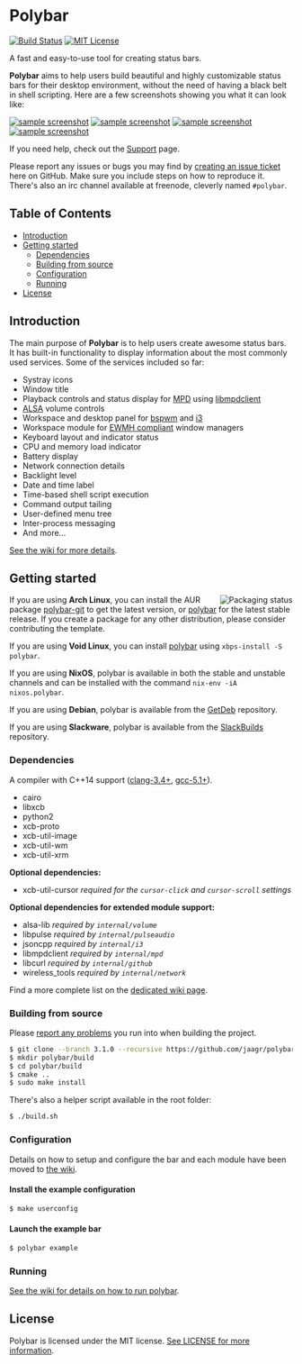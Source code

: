 # Polybar

[![Build Status](https://travis-ci.org/jaagr/polybar.svg?branch=master)](https://travis-ci.org/jaagr/polybar)
[![MIT License](https://img.shields.io/github/license/mashape/apistatus.svg?maxAge=2592000?style=plastic)](https://github.com/jaagr/polybar/blob/master/LICENSE)

A fast and easy-to-use tool for creating status bars.

**Polybar** aims to help users build beautiful and highly customizable status bars
for their desktop environment, without the need of having a black belt in shell scripting.
Here are a few screenshots showing you what it can look like:

[![sample screenshot](http://i.imgur.com/xvlw9iHt.png)](http://i.imgur.com/xvlw9iH.png)
[![sample screenshot](http://i.imgur.com/cYQOuRrt.png)](http://i.imgur.com/cYQOuRr.png)
[![sample screenshot](http://i.imgur.com/A6spiZZt.png)](http://i.imgur.com/A6spiZZ.png)
[![sample screenshot](http://i.imgur.com/TY5a5r9t.png)](http://i.imgur.com/TY5a5r9.png)

If you need help, check out the [Support](SUPPORT.md) page.

Please report any issues or bugs you may find by [creating an issue ticket](https://github.com/jaagr/polybar/issues/new) here on GitHub.
Make sure you include steps on how to reproduce it. There's also an irc channel available at freenode, cleverly named `#polybar`.


## Table of Contents

* [Introduction](#introduction)
* [Getting started](#getting-started)
  * [Dependencies](#dependencies)
  * [Building from source](#building-from-source)
  * [Configuration](#configuration)
  * [Running](#running)
* [License](#license)


## Introduction

The main purpose of **Polybar** is to help users create awesome status bars.
It has built-in functionality to display information about the most commonly used services.
Some of the services included so far:

- Systray icons
- Window title
- Playback controls and status display for [MPD](https://www.musicpd.org/) using [libmpdclient](https://www.musicpd.org/libs/libmpdclient/)
- [ALSA](http://www.alsa-project.org/main/index.php/Main_Page) volume controls
- Workspace and desktop panel for [bspwm](https://github.com/baskerville/bspwm) and [i3](https://github.com/i3/i3)
- Workspace module for [EWMH compliant](https://specifications.freedesktop.org/wm-spec/wm-spec-1.3.html#idm140130320786080) window managers
- Keyboard layout and indicator status
- CPU and memory load indicator
- Battery display
- Network connection details
- Backlight level
- Date and time label
- Time-based shell script execution
- Command output tailing
- User-defined menu tree
- Inter-process messaging
- And more...

[See the wiki for more details](https://github.com/jaagr/polybar/wiki).


## Getting started

<a href="https://repology.org/metapackage/polybar">
    <img src="https://repology.org/badge/vertical-allrepos/polybar.svg" alt="Packaging status" align="right">
</a>

If you are using **Arch Linux**, you can install the AUR package [polybar-git](https://aur.archlinux.org/packages/polybar-git/) to get the latest version, or
[polybar](https://aur.archlinux.org/packages/polybar/) for the latest stable release. If you create a package for any other distribution, please consider contributing the template.

If you are using **Void Linux**, you can install [polybar](https://github.com/voidlinux/void-packages/blob/master/srcpkgs/polybar/template) using `xbps-install -S polybar`.

If you are using **NixOS**, polybar is available in both the stable and unstable channels and can be installed with the command `nix-env -iA nixos.polybar`.

If you are using **Debian**, polybar is available from the [GetDeb](http://www.getdeb.net/app/Polybar) repository.

If you are using **Slackware**, polybar is available from the [SlackBuilds](https://slackbuilds.org/repository/14.2/desktop/polybar/) repository.


### Dependencies

A compiler with C++14 support ([clang-3.4+](http://llvm.org/releases/download.html), [gcc-5.1+](https://gcc.gnu.org/releases.html)).
- cairo
- libxcb
- python2
- xcb-proto
- xcb-util-image
- xcb-util-wm
- xcb-util-xrm

**Optional dependencies:**
- xcb-util-cursor *required for the `cursor-click` and `cursor-scroll` settings*

**Optional dependencies for extended module support:**
- alsa-lib *required by `internal/volume`*
- libpulse *required by `internal/pulseaudio`*
- jsoncpp *required by `internal/i3`*
- libmpdclient *required by `internal/mpd`*
- libcurl *required by `internal/github`*
- wireless_tools *required by `internal/network`*

Find a more complete list on the [dedicated wiki page](https://github.com/jaagr/polybar/wiki/Compiling).


### Building from source

Please [report any problems](https://github.com/jaagr/polybar/issues/new) you run into when building the project.

  ~~~ sh
  $ git clone --branch 3.1.0 --recursive https://github.com/jaagr/polybar
  $ mkdir polybar/build
  $ cd polybar/build
  $ cmake ..
  $ sudo make install
  ~~~

There's also a helper script available in the root folder:

  ~~~ sh
  $ ./build.sh
  ~~~


### Configuration

Details on how to setup and configure the bar and each module have been moved to [the wiki](https://github.com/jaagr/polybar/wiki/Configuration).

#### Install the example configuration
  ~~~ sh
  $ make userconfig
  ~~~

#### Launch the example bar
  ~~~ sh
  $ polybar example
  ~~~


### Running

[See the wiki for details on how to run polybar](https://github.com/jaagr/polybar/wiki).


## License

Polybar is licensed under the MIT license. [See LICENSE for more information](https://github.com/jaagr/polybar/blob/master/LICENSE).

